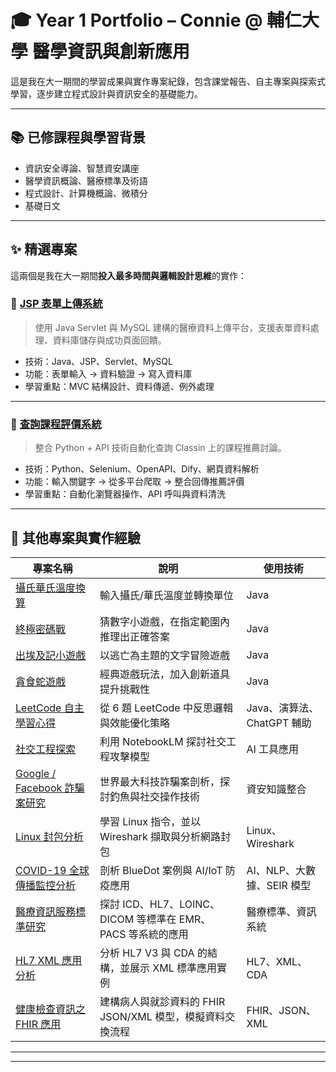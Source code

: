 # 🎓 Year 1 Portfolio – Connie @ 輔仁大學 醫學資訊與創新應用

這是我在大一期間的學習成果與實作專案紀錄，包含課堂報告、自主專案與探索式學習，逐步建立程式設計與資訊安全的基礎能力。

---

## 📚 已修課程與學習背景

- 資訊安全導論、智慧資安講座
- 醫學資訊概論、醫療標準及術語
- 程式設計、計算機概論、微積分
- 基礎日文

---

## ✨ 精選專案

這兩個是我在大一期間**投入最多時間與邏輯設計思維**的實作：

### 📁 [JSP 表單上傳系統](reports/程式設計（二）_JSP表單上傳系統.pdf)
> 使用 Java Servlet 與 MySQL 建構的醫療資料上傳平台，支援表單資料處理、資料庫儲存與成功頁面回饋。

- 技術：Java、JSP、Servlet、MySQL
- 功能：表單輸入 → 資料驗證 → 寫入資料庫
- 學習重點：MVC 結構設計、資料傳遞、例外處理

---

### 📁 [查詢課程評價系統](reports/資安導論_查詢課程評價系統.pdf)
> 整合 Python + API 技術自動化查詢 Classin 上的課程推薦討論。

- 技術：Python、Selenium、OpenAPI、Dify、網頁資料解析
- 功能：輸入關鍵字 → 從多平台爬取 → 整合回傳推薦評價
- 學習重點：自動化瀏覽器操作、API 呼叫與資料清洗

---

## 🧪 其他專案與實作經驗

| 專案名稱 | 說明 | 使用技術 |
|----------|------|----------|
| [攝氏華氏溫度換算](reports/程式設計(一)_攝氏華氏溫度轉換.pdf) | 輸入攝氏/華氏溫度並轉換單位 | Java |
| [終極密碼戰](reports/程式設計(一)_終極密碼戰.pdf) | 猜數字小遊戲，在指定範圍內推理出正確答案 | Java |
| [出埃及記小遊戲](reports/程式設計(一)_出埃及記.pdf) | 以逃亡為主題的文字冒險遊戲 | Java |
| [貪食蛇遊戲](reports/程式設計（二）_貪食蛇遊戲.pdf) | 經典遊戲玩法，加入創新道具提升挑戰性 | Java |
| [LeetCode 自主學習心得](reports/計概_LeetCode自主學習.pdf) | 從 6 題 LeetCode 中反思邏輯與效能優化策略 | Java、演算法、ChatGPT 輔助 |
| [社交工程探索](reports/資安導論_社交工程探討.pdf) | 利用 NotebookLM 探討社交工程攻擊模型 | AI 工具應用 |
| [Google / Facebook 詐騙案研究](reports/資安導論_Google%20與%20Facebook%20詐騙案分析.pdf) | 世界最大科技詐騙案剖析，探討釣魚與社交操作技術 | 資安知識整合 |
| [Linux 封包分析](reports/資安導論_Linux%20與%20Wireshark%20封包分析.pdf) | 學習 Linux 指令，並以 Wireshark 擷取與分析網路封包 | Linux、Wireshark |
| [COVID-19 全球傳播監控分析](reports/醫概_COVID-19%20全球傳播監控之實例分析.pdf) | 剖析 BlueDot 案例與 AI/IoT 防疫應用 | AI、NLP、大數據、SEIR 模型 |
| [醫療資訊服務標準研究](reports/醫標_醫療資訊服務標準分組報告.pdf) | 探討 ICD、HL7、LOINC、DICOM 等標準在 EMR、PACS 等系統的應用 | 醫療標準、資訊系統 |
| [HL7 XML 應用分析](reports/醫標_HL7：XML應用分組報告.pdf) | 分析 HL7 V3 與 CDA 的結構，並展示 XML 標準應用實例 | HL7、XML、CDA |
| [健康檢查資訊之 FHIR 應用](reports/醫標_FHIR分組報告.pdf) | 建構病人與就診資料的 FHIR JSON/XML 模型，模擬資料交換流程 | FHIR、JSON、XML |

---
---
